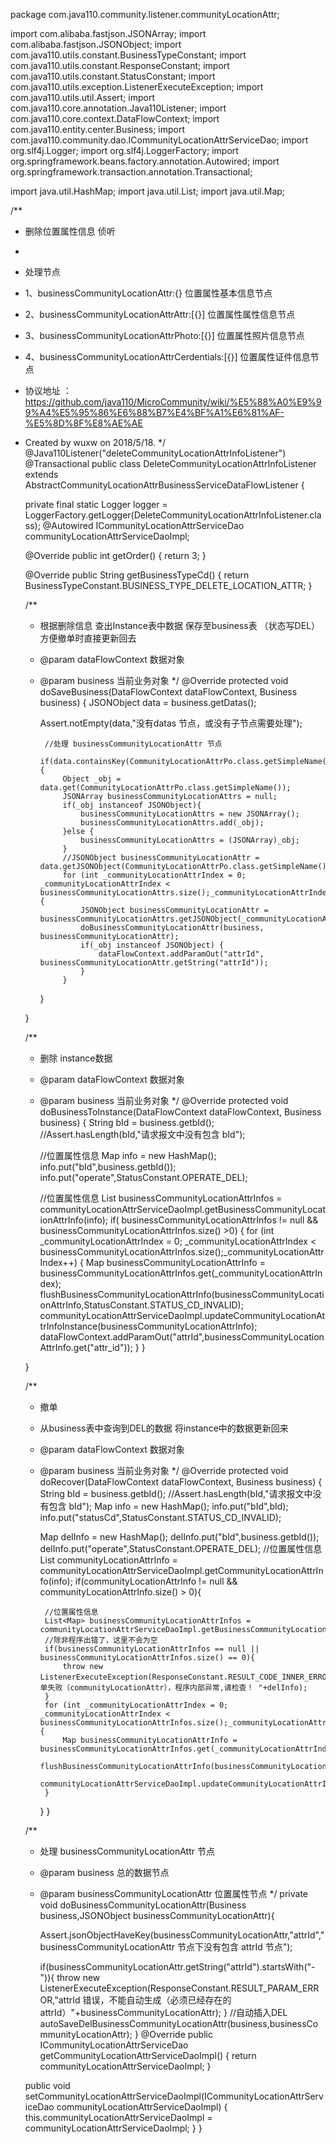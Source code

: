 package com.java110.community.listener.communityLocationAttr;

import com.alibaba.fastjson.JSONArray;
import com.alibaba.fastjson.JSONObject;
import com.java110.utils.constant.BusinessTypeConstant;
import com.java110.utils.constant.ResponseConstant;
import com.java110.utils.constant.StatusConstant;
import com.java110.utils.exception.ListenerExecuteException;
import com.java110.utils.util.Assert;
import com.java110.core.annotation.Java110Listener;
import com.java110.core.context.DataFlowContext;
import com.java110.entity.center.Business;
import com.java110.community.dao.ICommunityLocationAttrServiceDao;
import org.slf4j.Logger;
import org.slf4j.LoggerFactory;
import org.springframework.beans.factory.annotation.Autowired;
import org.springframework.transaction.annotation.Transactional;

import java.util.HashMap;
import java.util.List;
import java.util.Map;

/**
 * 删除位置属性信息 侦听
 *
 * 处理节点
 * 1、businessCommunityLocationAttr:{} 位置属性基本信息节点
 * 2、businessCommunityLocationAttrAttr:[{}] 位置属性属性信息节点
 * 3、businessCommunityLocationAttrPhoto:[{}] 位置属性照片信息节点
 * 4、businessCommunityLocationAttrCerdentials:[{}] 位置属性证件信息节点
 * 协议地址 ：https://github.com/java110/MicroCommunity/wiki/%E5%88%A0%E9%99%A4%E5%95%86%E6%88%B7%E4%BF%A1%E6%81%AF-%E5%8D%8F%E8%AE%AE
 * Created by wuxw on 2018/5/18.
 */
@Java110Listener("deleteCommunityLocationAttrInfoListener")
@Transactional
public class DeleteCommunityLocationAttrInfoListener extends AbstractCommunityLocationAttrBusinessServiceDataFlowListener {

    private final static Logger logger = LoggerFactory.getLogger(DeleteCommunityLocationAttrInfoListener.class);
    @Autowired
    ICommunityLocationAttrServiceDao communityLocationAttrServiceDaoImpl;

    @Override
    public int getOrder() {
        return 3;
    }

    @Override
    public String getBusinessTypeCd() {
        return BusinessTypeConstant.BUSINESS_TYPE_DELETE_LOCATION_ATTR;
    }

    /**
     * 根据删除信息 查出Instance表中数据 保存至business表 （状态写DEL） 方便撤单时直接更新回去
     * @param dataFlowContext 数据对象
     * @param business 当前业务对象
     */
    @Override
    protected void doSaveBusiness(DataFlowContext dataFlowContext, Business business) {
        JSONObject data = business.getDatas();

        Assert.notEmpty(data,"没有datas 节点，或没有子节点需要处理");

            //处理 businessCommunityLocationAttr 节点
            if(data.containsKey(CommunityLocationAttrPo.class.getSimpleName())){
                Object _obj = data.get(CommunityLocationAttrPo.class.getSimpleName());
                JSONArray businessCommunityLocationAttrs = null;
                if(_obj instanceof JSONObject){
                    businessCommunityLocationAttrs = new JSONArray();
                    businessCommunityLocationAttrs.add(_obj);
                }else {
                    businessCommunityLocationAttrs = (JSONArray)_obj;
                }
                //JSONObject businessCommunityLocationAttr = data.getJSONObject(CommunityLocationAttrPo.class.getSimpleName());
                for (int _communityLocationAttrIndex = 0; _communityLocationAttrIndex < businessCommunityLocationAttrs.size();_communityLocationAttrIndex++) {
                    JSONObject businessCommunityLocationAttr = businessCommunityLocationAttrs.getJSONObject(_communityLocationAttrIndex);
                    doBusinessCommunityLocationAttr(business, businessCommunityLocationAttr);
                    if(_obj instanceof JSONObject) {
                        dataFlowContext.addParamOut("attrId", businessCommunityLocationAttr.getString("attrId"));
                    }
                }

        }


    }

    /**
     * 删除 instance数据
     * @param dataFlowContext 数据对象
     * @param business 当前业务对象
     */
    @Override
    protected void doBusinessToInstance(DataFlowContext dataFlowContext, Business business) {
        String bId = business.getbId();
        //Assert.hasLength(bId,"请求报文中没有包含 bId");

        //位置属性信息
        Map info = new HashMap();
        info.put("bId",business.getbId());
        info.put("operate",StatusConstant.OPERATE_DEL);

        //位置属性信息
        List<Map> businessCommunityLocationAttrInfos = communityLocationAttrServiceDaoImpl.getBusinessCommunityLocationAttrInfo(info);
        if( businessCommunityLocationAttrInfos != null && businessCommunityLocationAttrInfos.size() >0) {
            for (int _communityLocationAttrIndex = 0; _communityLocationAttrIndex < businessCommunityLocationAttrInfos.size();_communityLocationAttrIndex++) {
                Map businessCommunityLocationAttrInfo = businessCommunityLocationAttrInfos.get(_communityLocationAttrIndex);
                flushBusinessCommunityLocationAttrInfo(businessCommunityLocationAttrInfo,StatusConstant.STATUS_CD_INVALID);
                communityLocationAttrServiceDaoImpl.updateCommunityLocationAttrInfoInstance(businessCommunityLocationAttrInfo);
                dataFlowContext.addParamOut("attrId",businessCommunityLocationAttrInfo.get("attr_id"));
            }
        }

    }

    /**
     * 撤单
     * 从business表中查询到DEL的数据 将instance中的数据更新回来
     * @param dataFlowContext 数据对象
     * @param business 当前业务对象
     */
    @Override
    protected void doRecover(DataFlowContext dataFlowContext, Business business) {
        String bId = business.getbId();
        //Assert.hasLength(bId,"请求报文中没有包含 bId");
        Map info = new HashMap();
        info.put("bId",bId);
        info.put("statusCd",StatusConstant.STATUS_CD_INVALID);

        Map delInfo = new HashMap();
        delInfo.put("bId",business.getbId());
        delInfo.put("operate",StatusConstant.OPERATE_DEL);
        //位置属性信息
        List<Map> communityLocationAttrInfo = communityLocationAttrServiceDaoImpl.getCommunityLocationAttrInfo(info);
        if(communityLocationAttrInfo != null && communityLocationAttrInfo.size() > 0){

            //位置属性信息
            List<Map> businessCommunityLocationAttrInfos = communityLocationAttrServiceDaoImpl.getBusinessCommunityLocationAttrInfo(delInfo);
            //除非程序出错了，这里不会为空
            if(businessCommunityLocationAttrInfos == null ||  businessCommunityLocationAttrInfos.size() == 0){
                throw new ListenerExecuteException(ResponseConstant.RESULT_CODE_INNER_ERROR,"撤单失败（communityLocationAttr），程序内部异常,请检查！ "+delInfo);
            }
            for (int _communityLocationAttrIndex = 0; _communityLocationAttrIndex < businessCommunityLocationAttrInfos.size();_communityLocationAttrIndex++) {
                Map businessCommunityLocationAttrInfo = businessCommunityLocationAttrInfos.get(_communityLocationAttrIndex);
                flushBusinessCommunityLocationAttrInfo(businessCommunityLocationAttrInfo,StatusConstant.STATUS_CD_VALID);
                communityLocationAttrServiceDaoImpl.updateCommunityLocationAttrInfoInstance(businessCommunityLocationAttrInfo);
            }
        }
    }



    /**
     * 处理 businessCommunityLocationAttr 节点
     * @param business 总的数据节点
     * @param businessCommunityLocationAttr 位置属性节点
     */
    private void doBusinessCommunityLocationAttr(Business business,JSONObject businessCommunityLocationAttr){

        Assert.jsonObjectHaveKey(businessCommunityLocationAttr,"attrId","businessCommunityLocationAttr 节点下没有包含 attrId 节点");

        if(businessCommunityLocationAttr.getString("attrId").startsWith("-")){
            throw new ListenerExecuteException(ResponseConstant.RESULT_PARAM_ERROR,"attrId 错误，不能自动生成（必须已经存在的attrId）"+businessCommunityLocationAttr);
        }
        //自动插入DEL
        autoSaveDelBusinessCommunityLocationAttr(business,businessCommunityLocationAttr);
    }
    @Override
    public ICommunityLocationAttrServiceDao getCommunityLocationAttrServiceDaoImpl() {
        return communityLocationAttrServiceDaoImpl;
    }

    public void setCommunityLocationAttrServiceDaoImpl(ICommunityLocationAttrServiceDao communityLocationAttrServiceDaoImpl) {
        this.communityLocationAttrServiceDaoImpl = communityLocationAttrServiceDaoImpl;
    }
}
